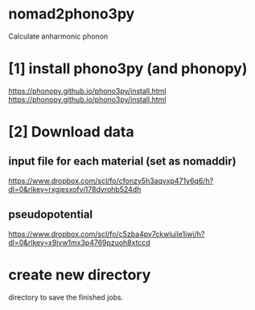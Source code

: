 # nomad2phono3py
Calculate anharmonic phonon



# [1] install phono3py (and phonopy)
https://phonopy.github.io/phono3py/install.html
https://phonopy.github.io/phono3py/install.html



# [2] Download data
## input file for each material (set as nomaddir)
https://www.dropbox.com/scl/fo/cfonzy5h3aqvxp471y6q6/h?dl=0&rlkey=rxgjesxofvi178dyrohb524dh

## pseudopotential 
https://www.dropbox.com/scl/fo/c5zba4pv7ckwluile1iwi/h?dl=0&rlkey=x9jvw1mx3p4769pzuoh8xtccd

# create new directory
directory to save the finished jobs.

